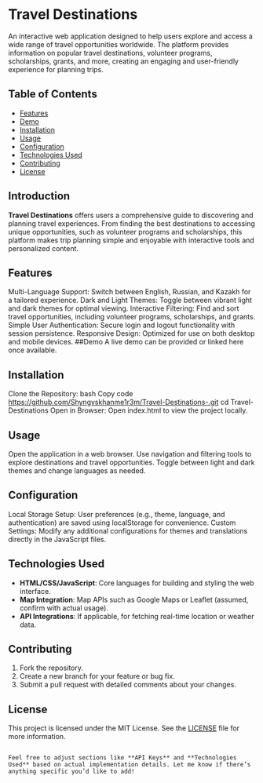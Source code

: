 # Travel Destinations
An interactive web application designed to help users explore and access a wide range of travel opportunities worldwide. The platform provides information on popular travel destinations, volunteer programs, scholarships, grants, and more, creating an engaging and user-friendly experience for planning trips.

## Table of Contents
- [Features](#features)
- [Demo](#demo)
- [Installation](#installation)
- [Usage](#usage)
- [Configuration](#configuration)
- [Technologies Used](#technologies-used)
- [Contributing](#contributing)
- [License](#license)
## Introduction
**Travel Destinations** offers users a comprehensive guide to discovering and planning travel experiences. From finding the best destinations to accessing unique opportunities, such as volunteer programs and scholarships, this platform makes trip planning simple and enjoyable with interactive tools and personalized content.

## Features
Multi-Language Support: Switch between English, Russian, and Kazakh for a tailored experience.
Dark and Light Themes: Toggle between vibrant light and dark themes for optimal viewing.
Interactive Filtering: Find and sort travel opportunities, including volunteer programs, scholarships, and grants.
Simple User Authentication: Secure login and logout functionality with session persistence.
Responsive Design: Optimized for use on both desktop and mobile devices.
##Demo
A live demo can be provided or linked here once available.

## Installation
Clone the Repository:
bash
Copy code
https://github.com/Shyngyskhanme1r3m/Travel-Destinations-.git
cd Travel-Destinations
Open in Browser:
Open index.html to view the project locally.
## Usage
Open the application in a web browser.
Use navigation and filtering tools to explore destinations and travel opportunities.
Toggle between light and dark themes and change languages as needed.
## Configuration
Local Storage Setup: User preferences (e.g., theme, language, and authentication) are saved using localStorage for convenience.
Custom Settings: Modify any additional configurations for themes and translations directly in the JavaScript files.
## Technologies Used
- **HTML/CSS/JavaScript**: Core languages for building and styling the web interface.
- **Map Integration**: Map APIs such as Google Maps or Leaflet (assumed, confirm with actual usage).
- **API Integrations**: If applicable, for fetching real-time location or weather data.
## Contributing
1. Fork the repository.
2. Create a new branch for your feature or bug fix.
3. Submit a pull request with detailed comments about your changes.

## License
This project is licensed under the MIT License. See the [LICENSE](LICENSE) file for more information.
```

Feel free to adjust sections like **API Keys** and **Technologies Used** based on actual implementation details. Let me know if there’s anything specific you’d like to add!
